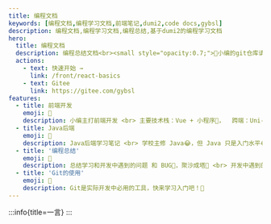 ```yaml
---
title: 编程文档
keywords: [编程文档,编程学习文档,前端笔记,dumi2,code docs,gybsl]
description: 编程文档,编程学习文档,编程总结,基于dumi2的编程学习文档
hero:
  title: 编程文档
  description: 编程总结文档<br><small style="opacity:0.7;">🧐小编的git仓库请访问 <a href="https://gitee.com/gybsl" style="color:#1677ff;">https://gitee.com/gybsl</a></small>
  actions:
    - text: 快速开始 →
      link: /front/react-basics
    - text: Gitee
      link: https://gitee.com/gybsl
features:
  - title: 前端开发
    emoji: 🌈
    description: 小编主打前端开发 <br> 主要技术栈：Vue + 小程序👻，  跨端：Uni-app + Flutter🤖
  - title: Java后端
    emoji: 📖
    description: Java后端学习笔记 <br> 学校主修 Java😂，但 Java 只是入门水平😂，Java基础 + Java web + Spring
  - title: '编程总结'
    emoji: 🚀
    description: 总结学习和开发中遇到的问题 和 BUG🎃，聚沙成塔📢 <br> 开发中遇到的问题总结 和 面试总结
  - title: 'Git的使用'
    emoji: 🌠
    description: Git是实际开发中必用的工具，快来学习入门吧！🌝
---
```



:::info{title=一言}
<Aphorism />
:::

<!-- Todos 列表

1.  [ ]  [前端性能优化——首页资源压缩63%、白屏时间缩短86% - 掘金 (juejin.cn)](https://juejin.cn/post/7188894691356573754)
2.  [ ] [Git - 《阮一峰 Git 教程》 - 书栈网 · BookStack](https://www.bookstack.cn/read/git-tutorial/docs-basic.md)
3.  [ ] JavaScript 每日面试题 -->

<!-- 他说 如果你努力了 但是没有多大的改观 并不能证明你没有用 而是代表你在赎罪 你总得为过去的懒散付出点代 这个时候你应该更加努力 欠的账总会还完 日子总会阳光明媚的 努力刚开始很简单 但是到最后却很难 没有坚持的努力实质上没有太大的意义 所以很多人看似输掉的是结果 本质上输掉的是过程，还是那句话 人生没有白走的路，也没有白读的书 好运呢，只是努力的伏笔而已 哪怕鸟云密布 向上爬就是晴空万里 所以请继续努力 -->
